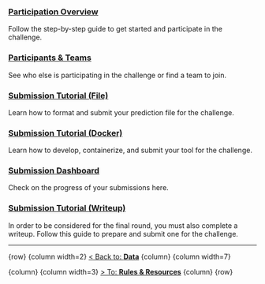 ### [**Participation Overview**](#!Synapse:syn18058986/wiki/600360) 
Follow the step-by-step guide to get started and participate in the challenge.

### [**Participants & Teams**](#!Synapse:syn18058986/wiki/588175)
See who else is participating in the challenge or find a team to join.

### [**Submission Tutorial (File)**](#!Synapse:syn18058986/wiki/590970)
Learn how to format and submit your prediction file for the challenge.

### [**Submission Tutorial (Docker)**](#!Synapse:syn18058986/wiki/588179)
Learn how to develop, containerize, and submit your tool for the challenge.

### [**Submission Dashboard**](#!Synapse:syn18058986/wiki/600428)
Check on the progress of your submissions here.

### [**Submission Tutorial (Writeup)**](#!Synapse:syn18058986/wiki/594661)
In order to be considered for the final round, you must also complete a writeup.  Follow this guide to prepare and submit one for the challenge.

---


{row}
 {column width=2}
[< Back to: **Data**](#!Synapse:syn18058986/wiki/588177)
 {column}
 {column width=7}

 {column}
 {column width=3} 
[> To: **Rules & Resources**](#!Synapse:syn18058986/wiki/588172)
 {column}
{row}
